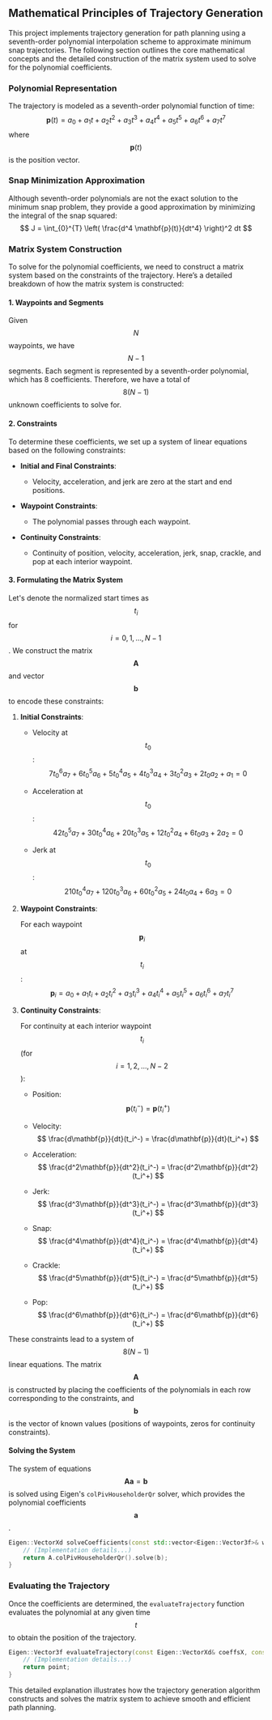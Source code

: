 
## Mathematical Principles of Trajectory Generation

This project implements trajectory generation for path planning using a seventh-order polynomial interpolation scheme to approximate minimum snap trajectories. The following section outlines the core mathematical concepts and the detailed construction of the matrix system used to solve for the polynomial coefficients.

### Polynomial Representation

The trajectory is modeled as a seventh-order polynomial function of time:
$$
\mathbf{p}(t) = a_0 + a_1 t + a_2 t^2 + a_3 t^3 + a_4 t^4 + a_5 t^5 + a_6 t^6 + a_7 t^7
$$
where $$ \mathbf{p}(t) $$ is the position vector.

### Snap Minimization Approximation

Although seventh-order polynomials are not the exact solution to the minimum snap problem, they provide a good approximation by minimizing the integral of the snap squared:
$$
J = \int_{0}^{T} \left( \frac{d^4 \mathbf{p}(t)}{dt^4} \right)^2 dt
$$

### Matrix System Construction

To solve for the polynomial coefficients, we need to construct a matrix system based on the constraints of the trajectory. Here’s a detailed breakdown of how the matrix system is constructed:

#### 1. Waypoints and Segments

Given $$ N $$ waypoints, we have $$ N-1 $$ segments. Each segment is represented by a seventh-order polynomial, which has 8 coefficients. Therefore, we have a total of $$ 8(N-1) $$ unknown coefficients to solve for.

#### 2. Constraints

To determine these coefficients, we set up a system of linear equations based on the following constraints:

- **Initial and Final Constraints**:
  - Velocity, acceleration, and jerk are zero at the start and end positions.

- **Waypoint Constraints**:
  - The polynomial passes through each waypoint.

- **Continuity Constraints**:
  - Continuity of position, velocity, acceleration, jerk, snap, crackle, and pop at each interior waypoint.

#### 3. Formulating the Matrix System

Let's denote the normalized start times as $$ t_i $$ for $$ i = 0, 1, \ldots, N-1 $$. We construct the matrix $$ \mathbf{A} $$ and vector $$ \mathbf{b} $$ to encode these constraints:

1. **Initial Constraints**:

   - Velocity at $$ t_0 $$:
     $$
     7 t_0^6 a_7 + 6 t_0^5 a_6 + 5 t_0^4 a_5 + 4 t_0^3 a_4 + 3 t_0^2 a_3 + 2 t_0 a_2 + a_1 = 0
     $$

   - Acceleration at $$ t_0 $$:
     $$
     42 t_0^5 a_7 + 30 t_0^4 a_6 + 20 t_0^3 a_5 + 12 t_0^2 a_4 + 6 t_0 a_3 + 2 a_2 = 0
     $$

   - Jerk at $$ t_0 $$:
     $$
     210 t_0^4 a_7 + 120 t_0^3 a_6 + 60 t_0^2 a_5 + 24 t_0 a_4 + 6 a_3 = 0
     $$

2. **Waypoint Constraints**:

   For each waypoint $$ \mathbf{p}_i $$ at $$ t_i $$:
   $$
   \mathbf{p}_i = a_0 + a_1 t_i + a_2 t_i^2 + a_3 t_i^3 + a_4 t_i^4 + a_5 t_i^5 + a_6 t_i^6 + a_7 t_i^7
   $$

3. **Continuity Constraints**:

   For continuity at each interior waypoint $$ t_i $$ (for $$ i = 1, 2, \ldots, N-2 $$):

   - Position:
     $$
     \mathbf{p}(t_i^-) = \mathbf{p}(t_i^+)
     $$

   - Velocity:
     $$
     \frac{d\mathbf{p}}{dt}(t_i^-) = \frac{d\mathbf{p}}{dt}(t_i^+)
     $$

   - Acceleration:
     $$
     \frac{d^2\mathbf{p}}{dt^2}(t_i^-) = \frac{d^2\mathbf{p}}{dt^2}(t_i^+)
     $$

   - Jerk:
     $$
     \frac{d^3\mathbf{p}}{dt^3}(t_i^-) = \frac{d^3\mathbf{p}}{dt^3}(t_i^+)
     $$

   - Snap:
     $$
     \frac{d^4\mathbf{p}}{dt^4}(t_i^-) = \frac{d^4\mathbf{p}}{dt^4}(t_i^+)
     $$

   - Crackle:
     $$
     \frac{d^5\mathbf{p}}{dt^5}(t_i^-) = \frac{d^5\mathbf{p}}{dt^5}(t_i^+)
     $$

   - Pop:
     $$
     \frac{d^6\mathbf{p}}{dt^6}(t_i^-) = \frac{d^6\mathbf{p}}{dt^6}(t_i^+)
     $$

These constraints lead to a system of $$ 8(N-1) $$ linear equations. The matrix $$ \mathbf{A} $$ is constructed by placing the coefficients of the polynomials in each row corresponding to the constraints, and $$ \mathbf{b} $$ is the vector of known values (positions of waypoints, zeros for continuity constraints).

#### Solving the System

The system of equations $$ \mathbf{A} \mathbf{a} = \mathbf{b} $$ is solved using Eigen's `colPivHouseholderQr` solver, which provides the polynomial coefficients $$ \mathbf{a} $$.

```cpp
Eigen::VectorXd solveCoefficients(const std::vector<Eigen::Vector3f>& waypoints, const std::vector<double>& startTimes, char component) {
    // (Implementation details...)
    return A.colPivHouseholderQr().solve(b);
}
```

### Evaluating the Trajectory

Once the coefficients are determined, the `evaluateTrajectory` function evaluates the polynomial at any given time $$ t $$ to obtain the position of the trajectory.

```cpp
Eigen::Vector3f evaluateTrajectory(const Eigen::VectorXd& coeffsX, const Eigen::VectorXd& coeffsY, const Eigen::VectorXd& coeffsZ, const std::vector<double>& startTimes, double t) {
    // (Implementation details...)
    return point;
}
```

This detailed explanation illustrates how the trajectory generation algorithm constructs and solves the matrix system to achieve smooth and efficient path planning.
